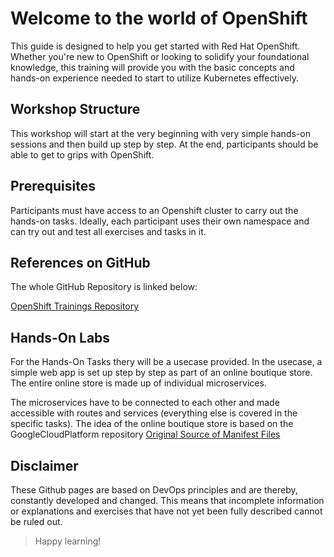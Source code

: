 # Welcome to the world of OpenShift 

This guide is designed to help you get started with Red Hat OpenShift. Whether you're new to OpenShift or looking to solidify your foundational knowledge, this training will provide you with the basic concepts and hands-on experience needed to start to utilize Kubernetes effectively.

## Workshop Structure
This workshop will start at the very beginning with very simple hands-on sessions and then build up step by step. At the end, participants should be able to get to grips with OpenShift.

## Prerequisites
Participants must have access to an Openshift cluster to carry out the hands-on tasks. Ideally, each participant uses their own namespace and can try out and test all exercises and tasks in it.

## References on GitHub

The whole GitHub Repository is linked below:

[OpenShift Trainings Repository](https://github.com/anairo98/openshift-training)

## Hands-On Labs
For the Hands-On Tasks thery will be a usecase provided. In the usecase, a simple web app is set up step by step as part of an online boutique store. The entire online store is made up of individual microservices.

The microservices have to be connected to each other and made accessible with routes and services (everything else is covered in the specific tasks). The idea of the online boutique store is based on the GoogleCloudPlatform repository
[Original Source of Manifest Files](https://github.com/GoogleCloudPlatform/microservices-demo/tree/49be1bca8067b4957ff2b27a2c5790c99f2e86b2)

## Disclaimer

These Github pages are based on DevOps principles and are thereby, constantly developed and changed. This means that incomplete information or explanations and exercises that have not yet been fully described cannot be ruled out.

> Happy learning!